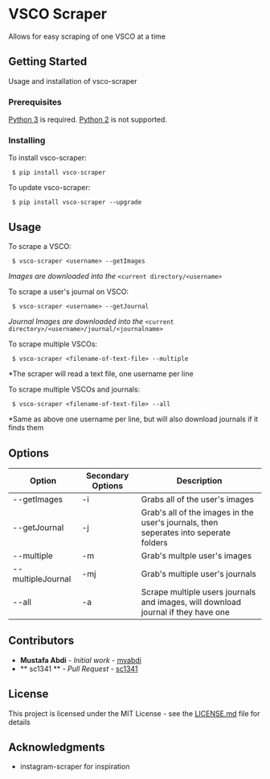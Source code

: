 # VSCO Scraper

Allows for easy scraping of one VSCO at a time

## Getting Started

Usage and installation of vsco-scraper

### Prerequisites

[Python 3](https://www.python.org/downloads/) is required. [Python 2](https://www.python.org/downloads/) is not supported.

### Installing

To install vsco-scraper:

```
 $ pip install vsco-scraper
```

To update vsco-scraper:

```
 $ pip install vsco-scraper --upgrade
```


## Usage

To scrape a VSCO:
```
 $ vsco-scraper <username> --getImages
```
*Images are downloaded into the* `<current directory/<username>`

To scrape a user's journal on VSCO:
```
 $ vsco-scraper <username> --getJournal
```
*Journal Images are downloaded into the* `<current directory>/<username>/journal/<journalname>`

To scrape multiple VSCOs:
```
 $ vsco-scraper <filename-of-text-file> --multiple
```
*The scraper will read a text file, one username per line

To scrape multiple VSCOs and journals:
```
 $ vsco-scraper <filename-of-text-file> --all
```
*Same as above one username per line, but will also download journals if it finds them


## Options

Option | Secondary Options | Description
------ | ------------- | -----------
--getImages | -i | Grabs all of the user's images
--getJournal | -j | Grab's all of the images in the user's journals, then seperates into seperate folders
--multiple | -m | Grab's multple user's images
--multipleJournal | -mj | Grab's multiple user's journals
--all | -a | Scrape multiple users journals and images, will download journal if they have one


## Contributors

* **Mustafa Abdi** - *Initial work* - [mvabdi](https://github.com/mvabdi)
* ** sc1341 ** - *Pull Request* - [sc1341](https://github.com/sc1341)

## License

This project is licensed under the MIT License - see the [LICENSE.md](LICENSE.md) file for details

## Acknowledgments

* instagram-scraper for inspiration

